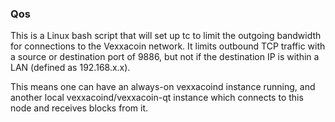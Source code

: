 ### Qos ###

This is a Linux bash script that will set up tc to limit the outgoing bandwidth for connections to the Vexxacoin network. It limits outbound TCP traffic with a source or destination port of 9886, but not if the destination IP is within a LAN (defined as 192.168.x.x).

This means one can have an always-on vexxacoind instance running, and another local vexxacoind/vexxacoin-qt instance which connects to this node and receives blocks from it.
